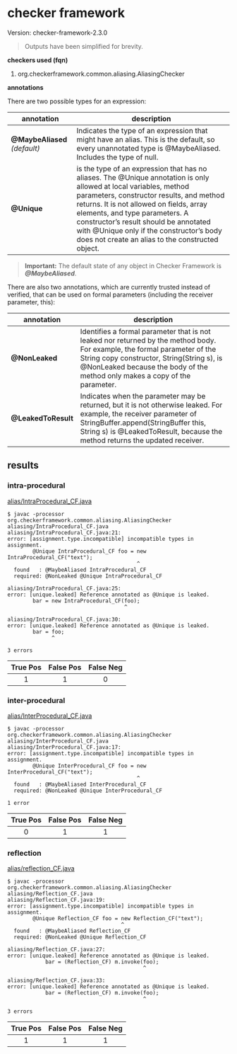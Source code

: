 # checker framework

Version: checker-framework-2.3.0

> Outputs have been simplified for brevity.

**checkers used (fqn)**

1. org.checkerframework.common.aliasing.AliasingChecker

**annotations**

There are two possible types for an expression:

| annotation | description |
| --- | --- |
| **@MaybeAliased** *(default)*| Indicates the type of an expression that might have an alias. This is the default, so every unannotated type is @MaybeAliased. Includes the type of null. |
| **@Unique** | is the type of an expression that has no aliases. The @Unique annotation is only allowed at local variables, method parameters, constructor results, and method returns. It is not allowed on fields, array elements, and type parameters. A constructor’s result should be annotated with @Unique only if the constructor’s body does not create an alias to the constructed object. |

> **Important:** The default state of any object in Checker Framework is ***@MaybeAliased***.

There are also two annotations, which are currently trusted instead of verified, that can be used on formal parameters (including the receiver parameter, this):

| annotation | description |
| --- | --- |
| **@NonLeaked** | Identifies a formal parameter that is not leaked nor returned by the method body. For example, the formal parameter of the String copy constructor, String(String s), is @NonLeaked because the body of the method only makes a copy of the parameter. |
| **@LeakedToResult** | Indicates when the parameter may be returned, but it is not otherwise leaked. For example, the receiver parameter of StringBuffer.append(StringBuffer this, String s) is @LeakedToResult, because the method returns the updated receiver. |

## results

### intra-procedural

[alias/IntraProcedural_CF.java](https://github.com/michaelemery/staticanalysis/blob/master/checker/alias/IntraProcedural_CF.java)

```
$ javac -processor org.checkerframework.common.aliasing.AliasingChecker aliasing/IntraProcedural_CF.java 
aliasing/IntraProcedural_CF.java:21: 
error: [assignment.type.incompatible] incompatible types in assignment.
        @Unique IntraProcedural_CF foo = new IntraProcedural_CF("text");
                                         ^
  found   : @MaybeAliased IntraProcedural_CF
  required: @NonLeaked @Unique IntraProcedural_CF

aliasing/IntraProcedural_CF.java:25: 
error: [unique.leaked] Reference annotated as @Unique is leaked.
        bar = new IntraProcedural_CF(foo);
                                     ^

aliasing/IntraProcedural_CF.java:30: 
error: [unique.leaked] Reference annotated as @Unique is leaked.
        bar = foo;
              ^

3 errors
```

| True Pos | False Pos | False Neg |
| :---: | :---: | :---: |
| 1 | 1 | 0 |


### inter-procedural

[alias/InterProcedural_CF.java](https://github.com/michaelemery/staticanalysis/blob/master/checker/alias/InterProcedural_CF.java)


```
$ javac -processor org.checkerframework.common.aliasing.AliasingChecker aliasing/InterProcedural_CF.java 
aliasing/InterProcedural_CF.java:17: 
error: [assignment.type.incompatible] incompatible types in assignment.
        @Unique InterProcedural_CF foo = new InterProcedural_CF("text");
                                         ^
  found   : @MaybeAliased InterProcedural_CF
  required: @NonLeaked @Unique InterProcedural_CF

1 error
```

| True Pos | False Pos | False Neg |
| :---: | :---: | :---: |
| 0 | 1 | 1 |

### reflection

[alias/reflection_CF.java](https://github.com/michaelemery/staticanalysis/blob/master/checker/alias/reflection_CF.java)

```
$ javac -processor org.checkerframework.common.aliasing.AliasingChecker aliasing/Reflection_CF.java 
aliasing/Reflection_CF.java:19: 
error: [assignment.type.incompatible] incompatible types in assignment.
        @Unique Reflection_CF foo = new Reflection_CF("text");
                                    ^
  found   : @MaybeAliased Reflection_CF
  required: @NonLeaked @Unique Reflection_CF

aliasing/Reflection_CF.java:27: 
error: [unique.leaked] Reference annotated as @Unique is leaked.
            bar = (Reflection_CF) m.invoke(foo);
                                           ^

aliasing/Reflection_CF.java:33: 
error: [unique.leaked] Reference annotated as @Unique is leaked.
            bar = (Reflection_CF) m.invoke(foo);
                                           ^

3 errors
```

| True Pos | False Pos | False Neg |
| :---: | :---: | :---: |
| 1 | 1 | 1 |
